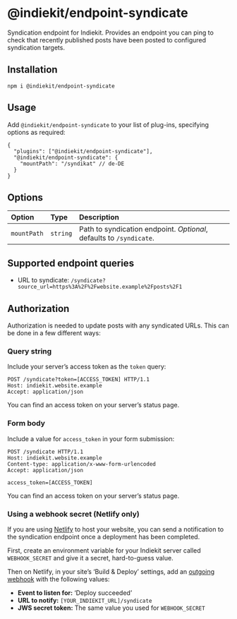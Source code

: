 # @indiekit/endpoint-syndicate

Syndication endpoint for Indiekit. Provides an endpoint you can ping to check that recently published posts have been posted to configured syndication targets.

## Installation

`npm i @indiekit/endpoint-syndicate`

## Usage

Add `@indiekit/endpoint-syndicate` to your list of plug-ins, specifying options as required:

```jsonc
{
  "plugins": ["@indiekit/endpoint-syndicate"],
  "@indiekit/endpoint-syndicate": {
    "mountPath": "/syndikat" // de-DE
  }
}
```

## Options

| Option      | Type     | Description                                                         |
| :---------- | :------- | :------------------------------------------------------------------ |
| `mountPath` | `string` | Path to syndication endpoint. _Optional_, defaults to `/syndicate`. |

## Supported endpoint queries

- URL to syndicate: `/syndicate?source_url=https%3A%2F%2Fwebsite.example%2Fposts%2F1`

## Authorization

Authorization is needed to update posts with any syndicated URLs. This can be done in a few different ways:

### Query string

Include your server’s access token as the `token` query:

```http
POST /syndicate?token=[ACCESS_TOKEN] HTTP/1.1
Host: indiekit.website.example
Accept: application/json
```

You can find an access token on your server’s status page.

### Form body

Include a value for `access_token` in your form submission:

```http
POST /syndicate HTTP/1.1
Host: indiekit.website.example
Content-type: application/x-www-form-urlencoded
Accept: application/json

access_token=[ACCESS_TOKEN]
```

You can find an access token on your server’s status page.

### Using a webhook secret (Netlify only)

If you are using [Netlify](https://www.netlify.com) to host your website, you can send a notification to the syndication endpoint once a deployment has been completed.

First, create an environment variable for your Indiekit server called `WEBHOOK_SECRET` and give it a secret, hard-to-guess value.

Then on Netlify, in your site’s ‘Build & Deploy’ settings, add an [outgoing webhook](https://docs.netlify.com/site-deploys/notifications/#outgoing-webhooks) with the following values:

- **Event to listen for:** ‘Deploy succeeded’
- **URL to notify:** `[YOUR_INDIEKIT_URL]/syndicate`
- **JWS secret token:** The same value you used for `WEBHOOK_SECRET`
